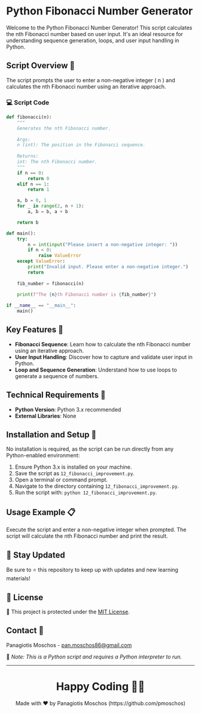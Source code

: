 # Python Fibonacci Number Generator

Welcome to the Python Fibonacci Number Generator! This script calculates the nth Fibonacci number based on user input. It's an ideal resource for understanding sequence generation, loops, and user input handling in Python.

## Script Overview 📘

The script prompts the user to enter a non-negative integer \( n \) and calculates the nth Fibonacci number using an iterative approach.

### :computer: Script Code

```python
def fibonacci(n):
    """
    Generates the nth Fibonacci number.
    
    Args:
    n (int): The position in the Fibonacci sequence.
    
    Returns:
    int: The nth Fibonacci number.
    """
    if n == 0:
        return 0
    elif n == 1:
        return 1

    a, b = 0, 1
    for _ in range(2, n + 1):
        a, b = b, a + b

    return b

def main():
    try:
        n = int(input("Please insert a non-negative integer: "))
        if n < 0:
            raise ValueError
    except ValueError:
        print("Invalid input. Please enter a non-negative integer.")
        return
    
    fib_number = fibonacci(n)
    
    print(f"The {n}th Fibonacci number is {fib_number}")

if __name__ == "__main__":
    main()
```

## Key Features 🌟

- **Fibonacci Sequence**: Learn how to calculate the nth Fibonacci number using an iterative approach.
- **User Input Handling**: Discover how to capture and validate user input in Python.
- **Loop and Sequence Generation**: Understand how to use loops to generate a sequence of numbers.

## Technical Requirements 🔧

- **Python Version**: Python 3.x recommended
- **External Libraries**: None

## Installation and Setup 🚀

No installation is required, as the script can be run directly from any Python-enabled environment:

1. Ensure Python 3.x is installed on your machine.
2. Save the script as `12_fibonacci_improvement.py`.
3. Open a terminal or command prompt.
4. Navigate to the directory containing `12_fibonacci_improvement.py`.
5. Run the script with: `python 12_fibonacci_improvement.py`.

## Usage Example 📋

Execute the script and enter a non-negative integer when prompted. The script will calculate the nth Fibonacci number and print the result.

## 📢 Stay Updated

Be sure to ⭐ this repository to keep up with updates and new learning materials!

## 📄 License

🔐 This project is protected under the [MIT License](https://mit-license.org/).

## Contact 📧

Panagiotis Moschos - pan.moschos86@gmail.com

🔗 *Note: This is a Python script and requires a Python interpreter to run.*

---

<h1 align=center>Happy Coding 👨‍💻 </h1>

<p align="center">
  Made with ❤️ by Panagiotis Moschos (https://github.com/pmoschos)
</p>
